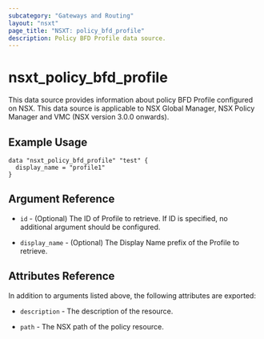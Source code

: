 ```yaml
---
subcategory: "Gateways and Routing"
layout: "nsxt"
page_title: "NSXT: policy_bfd_profile"
description: Policy BFD Profile data source.
---
```


# nsxt_policy_bfd_profile

This data source provides information about policy BFD Profile configured on NSX.
This data source is applicable to NSX Global Manager, NSX Policy Manager and VMC (NSX version 3.0.0 onwards).

## Example Usage

```hcl
data "nsxt_policy_bfd_profile" "test" {
  display_name = "profile1"
}
```

## Argument Reference

* `id` - (Optional) The ID of Profile to retrieve. If ID is specified, no additional argument should be configured.

* `display_name` - (Optional) The Display Name prefix of the Profile to retrieve.

## Attributes Reference

In addition to arguments listed above, the following attributes are exported:

* `description` - The description of the resource.

* `path` - The NSX path of the policy resource.

